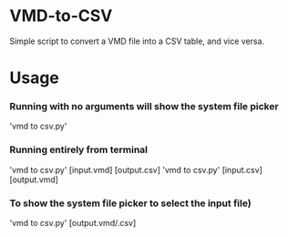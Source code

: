# VMD-to-CSV
Simple script to convert a VMD file into a CSV table, and vice versa. 

# Usage
### Running with no arguments will show the system file picker
'vmd to csv.py'

### Running entirely from terminal
'vmd to csv.py' [input.vmd] [output.csv]
'vmd to csv.py' [input.csv] [output.vmd]

### To show the system file picker to select the input file) 
'vmd to csv.py' [output.vmd/.csv]   
